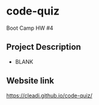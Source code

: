# code-quiz
Boot Camp HW #4

## Project Description

- BLANK

## Website link
https://cleadi.github.io/code-quiz/